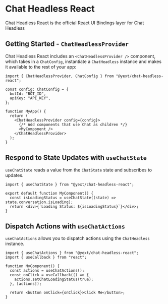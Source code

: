 # Chat Headless React

Chat Headless React is the official React UI Bindings layer for Chat Headless

## Getting Started - `ChatHeadlessProvider`

Chat Headless React includes an `<ChatHeadlessProvider />` component, which takes in a `ChatConfig`, instantiate a `ChatHeadless` instance and makes it available to the rest of your app:

```tsx
import { ChatHeadlessProvider, ChatConfig } from "@yext/chat-headless-react";

const config: ChatConfig = {
  botId: "BOT_ID",
  apiKey: "API_KEY",
};

function MyApp() {
  return (
    <ChatHeadlessProvider config={config}>
      {/* Add components that use Chat as children */}
      <MyComponent />
    </ChatHeadlessProvider>
  );
}
```

## Respond to State Updates with `useChatState`

`useChatState` reads a value from the `ChatState` state and subscribes to updates.

```tsx
import { useChatState } from "@yext/chat-headless-react";

export default function MyComponent() {
  const isLoadingStatus = useChatState((state) => state.conversation.isLoading);
  return <div>{`Loading Status: ${isLoadingStatus}`}</div>;
}
```

## Dispatch Actions with `useChatActions`

`useChatActions` allows you to dispatch actions using the `ChatHeadless` instance.

```tsx
import { useChatActions } from "@yext/chat-headless-react";
import { useCallback } from "react";

function MyComponent() {
  const actions = useChatActions();
  const onClick = useCallback(() => {
    actions.setChatLoadingStatus(true);
  }, [actions]);

  return <button onClick={onClick}>Click Me</button>;
}
```
